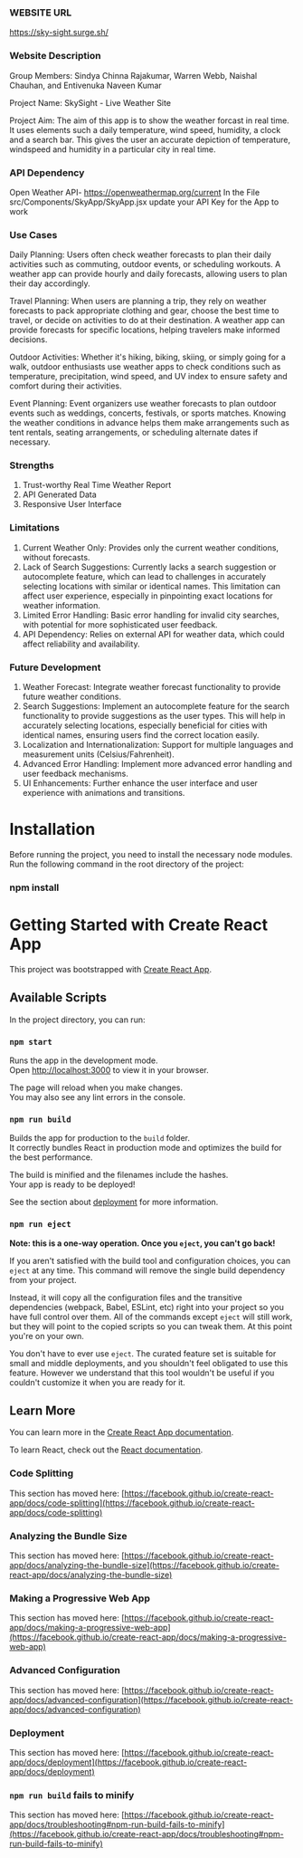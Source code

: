 ### WEBSITE URL

https://sky-sight.surge.sh/

### Website Description

Group Members: Sindya Chinna Rajakumar, Warren Webb, Naishal Chauhan, and Entivenuka Naveen Kumar

Project Name: SkySight - Live Weather Site

Project Aim: The aim of this app is to show the weather forcast in real time. It uses elements such a daily temperature, wind speed, humidity, a clock and a search bar. This gives the user an accurate depiction of temperature, windspeed and humidity in a particular city in real time.

### API Dependency

Open Weather API- https://openweathermap.org/current
In the File src/Components/SkyApp/SkyApp.jsx update your API Key for the App to work

### Use Cases

Daily Planning: Users often check weather forecasts to plan their daily activities such as commuting, outdoor events, or scheduling workouts. A weather app can provide hourly and daily forecasts, allowing users to plan their day accordingly.

Travel Planning: When users are planning a trip, they rely on weather forecasts to pack appropriate clothing and gear, choose the best time to travel, or decide on activities to do at their destination. A weather app can provide forecasts for specific locations, helping travelers make informed decisions.

Outdoor Activities: Whether it's hiking, biking, skiing, or simply going for a walk, outdoor enthusiasts use weather apps to check conditions such as temperature, precipitation, wind speed, and UV index to ensure safety and comfort during their activities.

Event Planning: Event organizers use weather forecasts to plan outdoor events such as weddings, concerts, festivals, or sports matches. Knowing the weather conditions in advance helps them make arrangements such as tent rentals, seating arrangements, or scheduling alternate dates if necessary.

### Strengths

1. Trust-worthy Real Time Weather Report
2. API Generated Data
3. Responsive User Interface


### Limitations
1. Current Weather Only: Provides only the current weather conditions, without forecasts.
2. Lack of Search Suggestions: Currently lacks a search suggestion or autocomplete feature, which can lead to challenges in accurately selecting locations with similar or identical names. This limitation can affect user experience, especially in pinpointing exact locations for weather information.
3. Limited Error Handling: Basic error handling for invalid city searches, with potential for more sophisticated user feedback.
4. API Dependency: Relies on external API for weather data, which could affect reliability and availability.


### Future Development

1. Weather Forecast: Integrate weather forecast functionality to provide future weather conditions.
2. Search Suggestions: Implement an autocomplete feature for the search functionality to provide suggestions as the user types. This will help in accurately selecting locations, especially beneficial for cities with identical names, ensuring users find the correct location easily.
3. Localization and Internationalization: Support for multiple languages and measurement units (Celsius/Fahrenheit).
4. Advanced Error Handling: Implement more advanced error handling and user feedback mechanisms.
5. UI Enhancements: Further enhance the user interface and user experience with animations and transitions.

# Installation

Before running the project, you need to install the necessary node modules. Run the following command in the root directory of the project:

### npm install


# Getting Started with Create React App

This project was bootstrapped with [Create React App](https://github.com/facebook/create-react-app).

## Available Scripts

In the project directory, you can run:

### `npm start`

Runs the app in the development mode.\
Open [http://localhost:3000](http://localhost:3000) to view it in your browser.

The page will reload when you make changes.\
You may also see any lint errors in the console.

### `npm run build`

Builds the app for production to the `build` folder.\
It correctly bundles React in production mode and optimizes the build for the best performance.

The build is minified and the filenames include the hashes.\
Your app is ready to be deployed!

See the section about [deployment](https://facebook.github.io/create-react-app/docs/deployment) for more information.

### `npm run eject`

**Note: this is a one-way operation. Once you `eject`, you can't go back!**

If you aren't satisfied with the build tool and configuration choices, you can `eject` at any time. This command will remove the single build dependency from your project.

Instead, it will copy all the configuration files and the transitive dependencies (webpack, Babel, ESLint, etc) right into your project so you have full control over them. All of the commands except `eject` will still work, but they will point to the copied scripts so you can tweak them. At this point you're on your own.

You don't have to ever use `eject`. The curated feature set is suitable for small and middle deployments, and you shouldn't feel obligated to use this feature. However we understand that this tool wouldn't be useful if you couldn't customize it when you are ready for it.

## Learn More

You can learn more in the [Create React App documentation](https://facebook.github.io/create-react-app/docs/getting-started).

To learn React, check out the [React documentation](https://reactjs.org/).

### Code Splitting

This section has moved here: [https://facebook.github.io/create-react-app/docs/code-splitting](https://facebook.github.io/create-react-app/docs/code-splitting)

### Analyzing the Bundle Size

This section has moved here: [https://facebook.github.io/create-react-app/docs/analyzing-the-bundle-size](https://facebook.github.io/create-react-app/docs/analyzing-the-bundle-size)

### Making a Progressive Web App

This section has moved here: [https://facebook.github.io/create-react-app/docs/making-a-progressive-web-app](https://facebook.github.io/create-react-app/docs/making-a-progressive-web-app)

### Advanced Configuration

This section has moved here: [https://facebook.github.io/create-react-app/docs/advanced-configuration](https://facebook.github.io/create-react-app/docs/advanced-configuration)

### Deployment

This section has moved here: [https://facebook.github.io/create-react-app/docs/deployment](https://facebook.github.io/create-react-app/docs/deployment)

### `npm run build` fails to minify

This section has moved here: [https://facebook.github.io/create-react-app/docs/troubleshooting#npm-run-build-fails-to-minify](https://facebook.github.io/create-react-app/docs/troubleshooting#npm-run-build-fails-to-minify)




